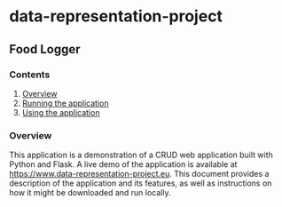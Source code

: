 # data-representation-project
## Food Logger

### Contents
1. [Overview](#overview)
1. [Running the application](#running-the-application)
1. [Using the application](using-the-application)


### Overview
This application is a demonstration of a CRUD web application built with Python and Flask. A live demo of the application is available at https://www.data-representation-project.eu. This document provides a description of the application and its features, as well as instructions on how it might be downloaded and run locally.